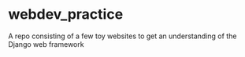 # webdev_practice

A repo consisting of a few toy websites to get an understanding of the Django web framework